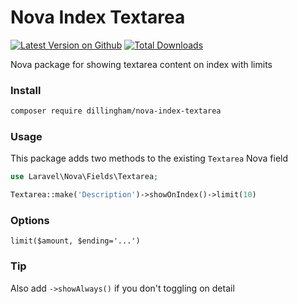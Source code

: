 # Nova Index Textarea

[![Latest Version on Github](https://img.shields.io/github/release/dillingham/nova-index-textarea.svg?style=flat-square)](https://packagist.org/packages/dillingham/nova-index-textarea)
[![Total Downloads](https://img.shields.io/packagist/dt/dillingham/nova-index-textarea.svg?style=flat-square)](https://packagist.org/packages/dillingham/nova-index-textarea)

Nova package for showing textarea content on index with limits

### Install

```bash
composer require dillingham/nova-index-textarea
```

### Usage

This package adds two methods to the existing `Textarea` Nova field

```php
use Laravel\Nova\Fields\Textarea;
```
```php
Textarea::make('Description')->showOnIndex()->limit(10)
```

### Options

`limit($amount, $ending='...')` 


### Tip

Also add `->showAlways()` if you don't toggling on detail
